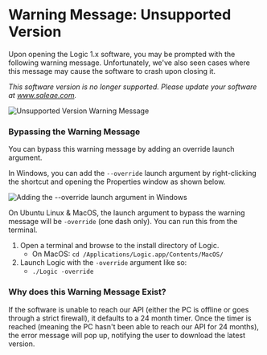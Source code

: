 # Warning Message: Unsupported Version

Upon opening the Logic 1.x software, you may be prompted with the following warning message. Unfortunately, we've also seen cases where this message may cause the software to crash upon closing it.

_This software version is no longer supported. Please update your software at www.saleae.com._

![Unsupported Version Warning Message](<../../.gitbook/assets/Screen Shot 2020-08-03 at 5.35.31 PM (1).png>)

### Bypassing the Warning Message

You can bypass this warning message by adding an override launch argument.

In Windows, you can add the `--override` launch argument by right-clicking the shortcut and opening the Properties window as shown below.

![Adding the --override launch argument in Windows](<../../.gitbook/assets/Screen Shot 2020-07-09 at 2.58.32 PM.png>)

On Ubuntu Linux & MacOS, the launch argument to bypass the warning message will be `-override` (one dash only). You can run this from the terminal.

1. Open a terminal and browse to the install directory of Logic.
   * On MacOS: `cd /Applications/Logic.app/Contents/MacOS/`
2. Launch Logic with the `-override` argument like so:
   * `./Logic -override`

### Why does this Warning Message Exist?

If the software is unable to reach our API (either the PC is offline or goes through a strict firewall), it defaults to a 24 month timer. Once the timer is reached (meaning the PC hasn't been able to reach our API for 24 months), the error message will pop up, notifying the user to download the latest version.
